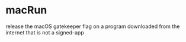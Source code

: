 # macRun
 release the macOS gatekeeper flag on a program downloaded from the internet that is not a signed-app

